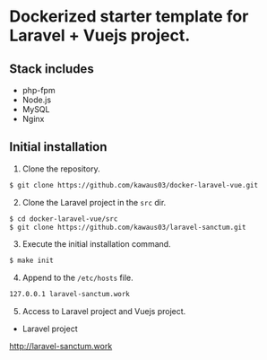 # Dockerized starter template for Laravel + Vuejs project.

## Stack includes
* php-fpm
* Node.js
* MySQL
* Nginx

## Initial installation

1. Clone the repository.

```bash
$ git clone https://github.com/kawaus03/docker-laravel-vue.git
```

2. Clone the Laravel project in the `src` dir.

```bash
$ cd docker-laravel-vue/src
$ git clone https://github.com/kawaus03/laravel-sanctum.git
```

3. Execute the initial installation command.

```bash
$ make init
```

4. Append to the `/etc/hosts` file.

```bash
127.0.0.1 laravel-sanctum.work
```

5. Access to Laravel project and Vuejs project.

* Laravel project

http://laravel-sanctum.work
